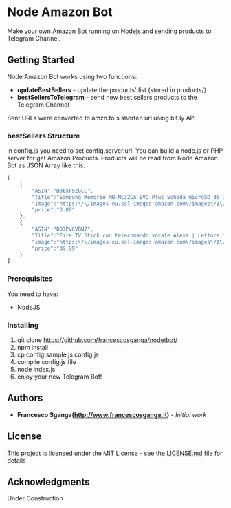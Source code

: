 # Node Amazon Bot

Make your own Amazon Bot running on Nodejs and sending products to Telegram Channel.

## Getting Started

Node Amazon Bot works using two functions:
* **updateBestSellers** - update the products' list (stored in products/)
* **bestSellersToTelegram** - send new best sellers products to the Telegram Channel

Sent URLs were converted to amzn.to's shorten url using bit.ly API

### bestSellers Structure

in config.js you need to set config.server.url. You can build a node.js or PHP server for get Amazon Products. Products will be read from Node Amazon Bot as JSON Array like this:
```javascript
[
	{
		"ASIN":"B06XFSZGCC",
		"Title":"Samsung Memorie MB-MC32GA EVO Plus Scheda microSD da 32 GB, UHS-I U1, con Adattatore SD",
		"image":"https:\/\/images-eu.ssl-images-amazon.com\/images\/I\/41EGoaEy1DL._SL160_.jpg",
		"price":"3.80"
	},
	{
		"ASIN":"B07PVCVBN7",
		"Title":"Fire TV Stick con telecomando vocale Alexa | Lettore multimediale",
		"image":"https:\/\/images-eu.ssl-images-amazon.com\/images\/I\/31NqWb-sAGL._SL160_.jpg",
		"price":"39.99"
	}
]
```

### Prerequisites

You need to have:
* NodeJS

### Installing

1. git clone https://github.com/francescosganga/nodetbot/
2. npm install
3. cp config.sample.js config.js
4. compile config.js file
5. node index.js
7. enjoy your new Telegram Bot!

## Authors

* **Francesco Sganga(http://www.francescosganga.it)** - *Initial work*

## License

This project is licensed under the MIT License - see the [LICENSE.md](LICENSE.md) file for details

## Acknowledgments

Under Construction
